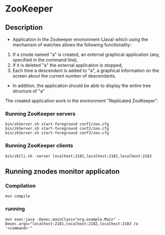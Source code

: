 # ZooKeeper

## Description
- Application in the Zookeeper environment (Java) which using the mechanism of watches allows the following functionality:

1) If a znode named "a" is created, an external
graphical application (any, specified in the command line),
2) If it is deleted "a" the external application is stopped,
3) Each time a descendant is added to "a", a graphical
information on the screen about the current number of descendants.

- In addition, the application should be able to display the entire
tree structure of "a"

The created application work in the environment "Replicated
ZooKeeper".


### Running ZooKeeper servers
```
bin/zkServer.sh start-foreground conf1/zoo.cfg
bin/zkServer.sh start-foreground conf2/zoo.cfg
bin/zkServer.sh start-foreground conf3/zoo.cfg
```

### Running ZooKeeper clients
```
bin/zkCli.sh -server localhost:2181,localhost:2182,localhost:2183
```

## Running znodes monitor applicaton

### Compilation
```
mvn compile
```

### running
```
mvn exec:java -Dexec.mainClass="org.example.Main" -Dexec.args="localhost:2181,localhost:2182,localhost:2183 /a '<command>'"
```